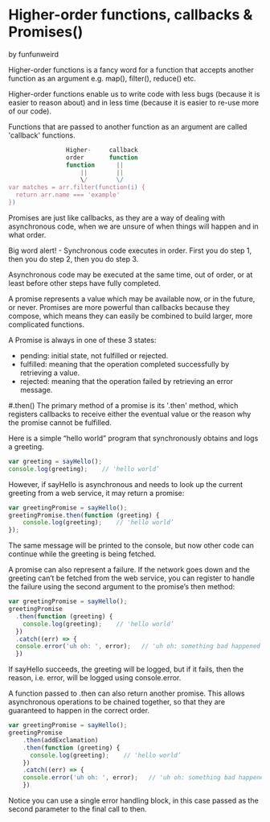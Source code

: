 # Higher-order functions, callbacks & Promises()
by funfunweird

Higher-order functions is a fancy word for a function that accepts another function as an argument e.g. map(), filter(), reduce() etc.

Higher-order functions enable us to write code with less bugs (because it is easier to reason about) and in less time (because it is easier to re-use more of our code).

Functions that are passed to another function as an argument are called 'callback' functions.

```js
                Higher-     callback
                order       function
                function      ||
                    ||        ||
                    \/        \/
var matches = arr.filter(function(i) {
  return arr.name === 'example'
})
```
Promises are just like callbacks, as they are a way of dealing with asynchronous code, when we are unsure of when things will happen and in what order.

Big word alert! - Synchronous code executes in order. First you do step 1, then you do step 2, then you do step 3.

Asynchronous code may be executed at the same time, out of order, or at least before other steps have fully completed.

A promise represents a value which may be available now, or in the future, or never. Promises are more powerful than callbacks because they compose, which means they can easily be combined to build larger, more complicated functions.

A Promise is always in one of these 3 states:

- pending: initial state, not fulfilled or rejected.
- fulfilled: meaning that the operation completed successfully by retrieving a value.
- rejected: meaning that the operation failed by retrieving an error message.

#.then()
The primary method of a promise is its '.then' method, which registers callbacks to receive either the eventual value or the reason why the promise cannot be fulfilled.

Here is a simple “hello world” program that synchronously obtains and logs a greeting.
```js
var greeting = sayHello();
console.log(greeting);    // 'hello world’
```
However, if sayHello is asynchronous and needs to look up the current greeting from a web service, it may return a promise:
```js
var greetingPromise = sayHello();
greetingPromise.then(function (greeting) {
    console.log(greeting);    // 'hello world’
});
```
The same message will be printed to the console, but now other code can continue while the greeting is being fetched.


A promise can also represent a failure. If the network goes down and the greeting can’t be fetched from the web service, you can register to handle the failure using the second argument to the promise’s then method:
```js
var greetingPromise = sayHello();
greetingPromise
  .then(function (greeting) {
    console.log(greeting);    // 'hello world’
  })
  .catch((err) => {
  console.error('uh oh: ', error);   // 'uh oh: something bad happened’
  })
```

If sayHello succeeds, the greeting will be logged, but if it fails, then the reason, i.e. error, will be logged using console.error.

A function passed to .then can also return another promise. This allows asynchronous operations to be chained together, so that they are guaranteed to happen in the correct order.

```js
var greetingPromise = sayHello();
greetingPromise
    .then(addExclamation)
    .then(function (greeting) {
      console.log(greeting);    // 'hello world’
    })
    .catch((err) => {
    console.error('uh oh: ', error);   // 'uh oh: something bad happened’
    })
```
Notice you can use a single error handling block, in this case passed as the second parameter to the final call to then.
